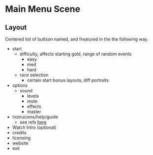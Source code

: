 # Main Menu Scene

## Layout

Centered list of buttson named, and freatured in the the following way.

- start
    - difficulty, affects starting gold, range of random events
        - easy
        - med
        - hard
    - race selection
        - certain start bonus layouts, diff portraits
- options
    - sound
        - levels
        - mute
        - effects
        - master
- instrucions/help/guide
    - see refs [here](../../sourceReferances/screenshots/helpPage/)
- Watch Intro (optional)
- credits
- licensing
- website
- exit